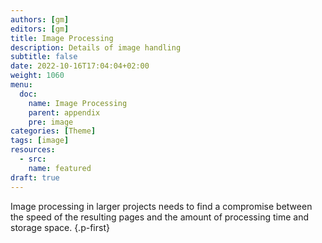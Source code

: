 ```yaml
---
authors: [gm]
editors: [gm]
title: Image Processing
description: Details of image handling
subtitle: false
date: 2022-10-16T17:04:04+02:00 
weight: 1060
menu:
  doc:
    name: Image Processing
    parent: appendix
    pre: image
categories: [Theme]
tags: [image]
resources:
  - src: 
    name: featured
draft: true
---
```


Image processing in larger projects needs to find a compromise between the speed of the resulting pages and the amount of processing time and storage space.
{.p-first} <!--more-->
